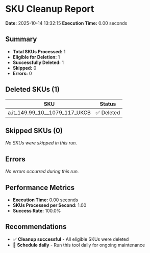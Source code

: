 # SKU Cleanup Report
**Date:** 2025-10-14 13:32:15
    **Execution Time:** 0.00 seconds

## Summary
- **Total SKUs Processed:** 1
- **Eligible for Deletion:** 1
- **Successfully Deleted:** 1
- **Skipped:** 0
- **Errors:** 0

## Deleted SKUs (1)

| SKU | Status |
|-----|--------|
| a.it_149.99_10__1079_117_UKCB | ✅ Deleted |

## Skipped SKUs (0)

_No SKUs were skipped in this run._

## Errors
_No errors occurred during this run._

## Performance Metrics

- **Execution Time:** 0.00 seconds
- **SKUs Processed per Second:** 1.00
- **Success Rate:** 100.0%

## Recommendations

- ✅ **Cleanup successful** - All eligible SKUs were deleted
- 📅 **Schedule daily** - Run this tool daily for ongoing maintenance
